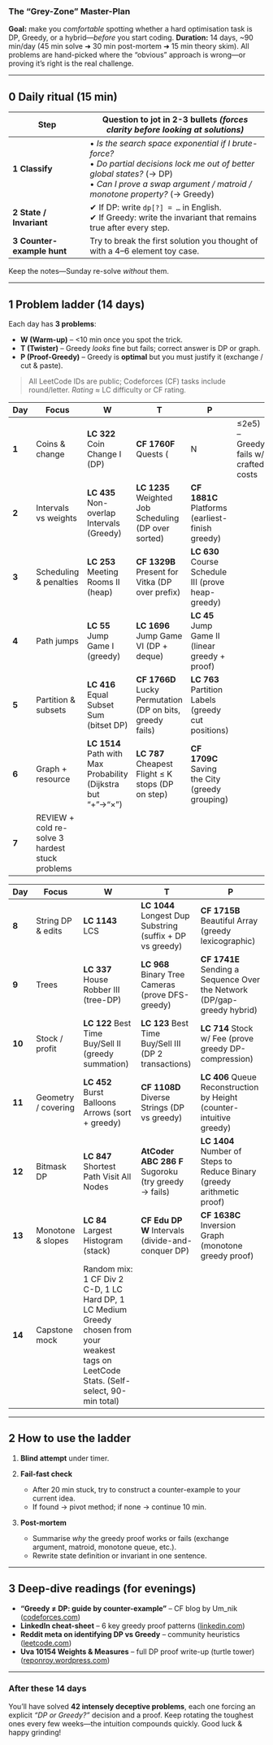 ### The “Grey-Zone” Master-Plan

**Goal:** make you *comfortable* spotting whether a hard optimisation task is DP, Greedy, or a hybrid—*before* you start coding.
**Duration:** 14 days, \~90 min/day (45 min solve ➜ 30 min post-mortem ➜ 15 min theory skim).
All problems are hand-picked where the “obvious” approach is wrong—or proving it’s right is the real challenge.

---

## 0  Daily ritual (15 min)

| Step                       | Question to jot in 2-3 bullets *(forces clarity before looking at solutions)*                                                                                                                                 |
| -------------------------- | ------------------------------------------------------------------------------------------------------------------------------------------------------------------------------------------------------------- |
| **1 Classify**             | • *Is the search space exponential if I brute-force?*  <br>• *Do partial decisions lock me out of better global states?* (→ DP) <br>• *Can I prove a swap argument / matroid / monotone property?* (→ Greedy) |
| **2 State / Invariant**    | ✔ If DP: write `dp[?] = …` in English.  <br>✔ If Greedy: write the invariant that remains true after every step.                                                                                              |
| **3 Counter-example hunt** | Try to break the first solution you thought of with a 4–6 element toy case.                                                                                                                                   |

Keep the notes—Sunday re-solve *without* them.

---

## 1  Problem ladder (14 days)

Each day has **3 problems**:

* **W (Warm-up)** – <10 min once you spot the trick.
* **T (Twister)** – Greedy *looks* fine but fails; correct answer is DP or graph.
* **P (Proof-Greedy)** – Greedy is **optimal** but you must justify it (exchange / cut & paste).

> All LeetCode IDs are public; Codeforces (CF) tasks include round/letter.
> *Rating ≈* LC difficulty or CF rating.

| Day   | Focus                                           | W                                                            | T                                                         | P                                                  |                                       |                                           |
| ----- | ----------------------------------------------- | ------------------------------------------------------------ | --------------------------------------------------------- | -------------------------------------------------- | ------------------------------------- | ----------------------------------------- |
| **1** | Coins & change                                  | **LC 322** Coin Change I (DP)                                | **CF 1760F** Quests (                                     | N                                                  | ≤2e5) – Greedy fails w/ crafted costs | **LC 860** Lemonade Change (prove greedy) |
| **2** | Intervals vs weights                            | **LC 435** Non-overlap Intervals (Greedy)                    | **LC 1235** Weighted Job Scheduling (DP over sorted)      | **CF 1881C** Platforms (earliest-finish greedy)    |                                       |                                           |
| **3** | Scheduling & penalties                          | **LC 253** Meeting Rooms II (heap)                           | **CF 1329B** Present for Vitka (DP over prefix)           | **LC 630** Course Schedule III (prove heap-greedy) |                                       |                                           |
| **4** | Path jumps                                      | **LC 55** Jump Game I (greedy)                               | **LC 1696** Jump Game VI (DP + deque)                     | **LC 45** Jump Game II (linear greedy + proof)     |                                       |                                           |
| **5** | Partition & subsets                             | **LC 416** Equal Subset Sum (bitset DP)                      | **CF 1766D** Lucky Permutation (DP on bits, greedy fails) | **LC 763** Partition Labels (greedy cut positions) |                                       |                                           |
| **6** | Graph + resource                                | **LC 1514** Path with Max Probability (Dijkstra but “+”→“×”) | **LC 787** Cheapest Flight ≤ K stops (DP on step)         | **CF 1709C** Saving the City (greedy grouping)     |                                       |                                           |
| **7** | REVIEW + cold re-solve 3 hardest stuck problems |                                                              |                                                           |                                                    |                                       |                                           |

| Day    | Focus               | W                                                                                                                                         | T                                                         | P                                                                       |
| ------ | ------------------- | ----------------------------------------------------------------------------------------------------------------------------------------- | --------------------------------------------------------- | ----------------------------------------------------------------------- |
| **8**  | String DP & edits   | **LC 1143** LCS                                                                                                                           | **LC 1044** Longest Dup Substring (suffix + DP vs greedy) | **CF 1715B** Beautiful Array (greedy lexicographic)                     |
| **9**  | Trees               | **LC 337** House Robber III (tree-DP)                                                                                                     | **LC 968** Binary Tree Cameras (prove DFS-greedy)         | **CF 1741E** Sending a Sequence Over the Network (DP/gap-greedy hybrid) |
| **10** | Stock / profit      | **LC 122** Best Time Buy/Sell II (greedy summation)                                                                                       | **LC 123** Best Time Buy/Sell III (DP 2 transactions)     | **LC 714** Stock w/ Fee (prove greedy DP-compression)                   |
| **11** | Geometry / covering | **LC 452** Burst Balloons Arrows (sort + greedy)                                                                                          | **CF 1108D** Diverse Strings (DP vs greedy)               | **LC 406** Queue Reconstruction by Height (counter-intuitive greedy)    |
| **12** | Bitmask DP          | **LC 847** Shortest Path Visit All Nodes                                                                                                  | **AtCoder ABC 286 F** Sugoroku (try greedy → fails)       | **LC 1404** Number of Steps to Reduce Binary (greedy arithmetic proof)  |
| **13** | Monotone & slopes   | **LC 84** Largest Histogram (stack)                                                                                                       | **CF Edu DP W** Intervals (divide-and-conquer DP)         | **CF 1638C** Inversion Graph (monotone greedy proof)                    |
| **14** | Capstone mock       | Random mix: 1 CF Div 2 C-D, 1 LC Hard DP, 1 LC Medium Greedy chosen from your weakest tags on LeetCode Stats. (Self-select, 90-min total) |                                                           |                                                                         |

---

## 2  How to use the ladder

1. **Blind attempt** under timer.
2. **Fail-fast check**

   * After 20 min stuck, try to construct a counter-example to your current idea.
   * If found → pivot method; if none → continue 10 min.
3. **Post-mortem**

   * Summarise *why* the greedy proof works or fails (exchange argument, matroid, monotone queue, etc.).
   * Rewrite state definition or invariant in one sentence.

---

## 3  Deep-dive readings (for evenings)

* **“Greedy ≠ DP: guide by counter-example”** – CF blog by Um\_nik ([codeforces.com][1])
* **LinkedIn cheat-sheet** – 6 key greedy proof patterns ([linkedin.com][2])
* **Reddit meta on identifying DP vs Greedy** – community heuristics ([leetcode.com][3])
* **Uva 10154 Weights & Measures** – full DP proof write-up (turtle tower) ([reponroy.wordpress.com][4])

---

### After these 14 days

You’ll have solved **42 intensely deceptive problems**, each one forcing an explicit *“DP or Greedy?”* decision and a proof. Keep rotating the toughest ones every few weeks—the intuition compounds quickly. Good luck & happy grinding!

[1]: https://codeforces.com/blog/entry/106346?utm_source=chatgpt.com "On \"is this greedy or DP\", forcing and rubber bands - Codeforces"
[2]: https://www.linkedin.com/posts/ishaan-agrawal_greedy-problems-are-the-hardest-category-activity-7223040255472381954-02JE?utm_source=chatgpt.com "How to solve greedy problems with Leetcode - LinkedIn"
[3]: https://leetcode.com/discuss/general-discussion/382154/identify-dynamic-programming-vs-greedy-solution?utm_source=chatgpt.com "Identify Dynamic Programming vs Greedy Solution? - LeetCode"
[4]: https://reponroy.wordpress.com/2016/06/07/uva-volume-101/?utm_source=chatgpt.com "Uva volume 10100-10199 - Code for Fun - WordPress.com"


